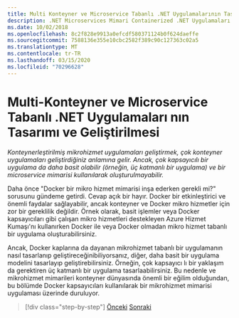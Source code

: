 ```yaml
---
title: Multi Konteyner ve Microservice Tabanlı .NET Uygulamalarının Tasarımı ve Geliştirilmesi
description: .NET Microservices Mimari Containerized .NET Uygulamaları için | Multi Container ve Microservice Based .NET Uygulamaları Tasarlamak ve Geliştirmek için dış mimariyi anlayın.
ms.date: 10/02/2018
ms.openlocfilehash: 8c2f828e9913a0efcdf580371124b0f624daeffe
ms.sourcegitcommit: 7588136e355e10cbc2582f389c90c127363c02a5
ms.translationtype: MT
ms.contentlocale: tr-TR
ms.lasthandoff: 03/15/2020
ms.locfileid: "70296628"
---
```

# <a name="designing-and-developing-multi-container-and-microservice-based-net-applications"></a>Multi-Konteyner ve Microservice Tabanlı .NET Uygulamaları nın Tasarımı ve Geliştirilmesi

*Konteynerleştirilmiş mikrohizmet uygulamaları geliştirmek, çok konteyner uygulamaları geliştirdiğiniz anlamına gelir. Ancak, çok kapsayıcılı bir uygulama da daha basit olabilir (örneğin, üç katmanlı bir uygulama) ve bir microservice mimarisi kullanılarak oluşturulmayabilir.*

Daha önce "Docker bir mikro hizmet mimarisi inşa ederken gerekli mi?" sorusunu gündeme getirdi. Cevap açık bir hayır. Docker bir etkinleştirici ve önemli faydalar sağlayabilir, ancak konteyner ve Docker mikro hizmetler için zor bir gereklilik değildir. Örnek olarak, basit işlemler veya Docker kapsayıcıları gibi çalışan mikro hizmetleri destekleyen Azure Hizmet Kumaşı'nı kullanırken Docker ile veya Docker olmadan mikro hizmet tabanlı bir uygulama oluşturabilirsiniz.

Ancak, Docker kaplarına da dayanan mikrohizmet tabanlı bir uygulamanın nasıl tasarlanıp geliştireceğinibiliyorsanız, diğer, daha basit bir uygulama modelini tasarlayıp geliştirebilirsiniz. Örneğin, çok kapsayıcı lı bir yaklaşım da gerektiren üç katmanlı bir uygulama tasarlaabilirsiniz. Bu nedenle ve mikrohizmet mimarileri konteyner dünyasında önemli bir eğilim olduğundan, bu bölümde Docker kapsayıcıları kullanılarak bir mikrohizmet mimarisi uygulaması üzerinde duruluyor.

>[!div class="step-by-step"]
>[Önceki](../docker-application-development-process/docker-app-development-workflow.md)
>[Sonraki](microservice-application-design.md)
